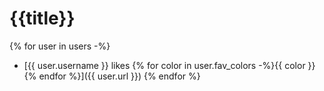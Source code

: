 # {{title}}

{% for user in users -%}
- [{{ user.username }} likes {% for color in user.fav_colors -%}{{ color }} {% endfor %}]({{ user.url }})
{% endfor %}
